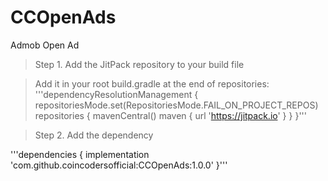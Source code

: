 # CCOpenAds
Admob Open Ad

> Step 1. Add the JitPack repository to your build file

> Add it in your root build.gradle at the end of repositories:
'''dependencyResolutionManagement {
		repositoriesMode.set(RepositoriesMode.FAIL_ON_PROJECT_REPOS)
		repositories {
			mavenCentral()
			maven { url 'https://jitpack.io' }
		}
	}'''

> Step 2. Add the dependency

'''dependencies {
	        implementation 'com.github.coincodersofficial:CCOpenAds:1.0.0'
	}'''
